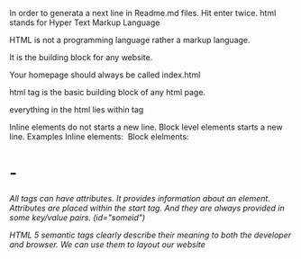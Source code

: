 In order to generata a next line in Readme.md files. Hit enter twice.
html stands for Hyper Text Markup Language


HTML is not a programming language rather a markup language.


It is the building block for any website.


Your homepage should always be called index.html


html tag is the basic building block of any html page.

everything in the html lies within <html> </html> tag


Inline elements do not starts a new line. Block level elements starts a new line. 
Examples
Inline elements: <span> <img> <a>
Block elelments: <div> <h1>-<h6> <p> <form>

All tags can have attributes. It provides information about an element. Attributes are placed within the start tag. And they are always provided in some key/value pairs. (id="someid")

HTML 5 semantic tags clearly describe their meaning to both the developer and browser. We can use them to layout our website